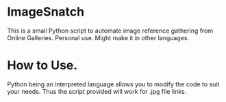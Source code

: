 # ImageSnatch
This is a small Python script to automate image reference gathering from Online Galleries. Personal use. Might make it in other languages.

# How to Use.
Python being an interpreted language allows you to modify the code to suit your needs. Thus the script provided will work for .jpg file links.
